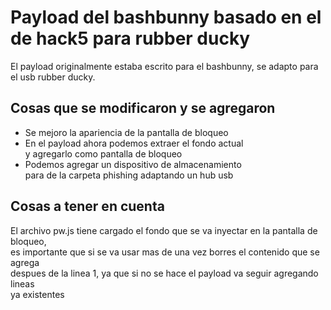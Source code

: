 # Payload del bashbunny basado en el de hack5 para rubber ducky

El payload originalmente estaba escrito para el bashbunny, se adapto para  
el usb rubber ducky.

## Cosas que se modificaron y se agregaron

- Se mejoro la apariencia de la pantalla de bloqueo
- En el payload ahora podemos extraer el fondo actual  
  y agregarlo como pantalla de bloqueo
- Podemos agregar un dispositivo de almacenamiento  
  para de la carpeta phishing adaptando un hub usb

## Cosas a tener en cuenta

El archivo pw.js tiene cargado el fondo que se va inyectar en la pantalla de bloqueo,  
es importante que si se va usar mas de una vez borres el contenido que se agrega  
despues de la linea 1, ya que si no se hace el payload va seguir agregando lineas  
ya existentes
